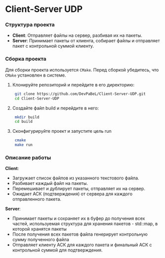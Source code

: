 # Client-Server UDP

### Структура проекта
- **Client**: Отправляет файлы на сервер, разбивая их на пакеты.
- **Server**: Принимает пакеты от клиента, собирает файлы и отправляет пакет с контрольной суммой клиенту.

### Сборка проекта
Для сборки проекта используется `CMake`. Перед сборкой убедитесь, что `CMake` установлен в системе.

1. Клонируйте репозиторий и перейдите в его директорию:
   ```bash
    git clone https://github.com/DevPaBeL/Client-Server-UDP.git
    cd Client-Server-UDP
   ```
2. Создайте файл build и перейдите в него:
   ```bash
    mkdir build
    cd build
   ```
3. Сконфигурируйте проект и запустите цель run
   ```bash
    cmake
    make run
   ```

### Описание работы
**Client**:
- Загружает список файлов из указанного текстового файла.
- Разбивает каждый файл на пакеты.
- Перемешивает и дублирует пакеты, отправляет их на сервер.
- Ожидает АСК (подтверждения) от сервера для каждого отправленного пакета.

**Server**:
- Принимает пакеты и сохраняет их в буфер до получения всех частей, используемая структура для хранения пакетов - std::map, в которой хранятся пакеты
- После получения всех пакетов файла генерирует контрольную сумму полученного файла
- Отправляет клиенту АСК для каждого пакета и финальный АСК с контрольной суммой для подтверждения.

